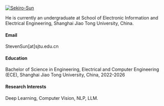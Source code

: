 

[![Sekiro-Sun](https://img.shields.io/badge/senli1073-github-blue?logo=github)](https://github.com/Sekiro-Sun)

He is currently an undergraduate at School of Electronic Information and Electrical Engineering, Shanghai Jiao Tong University, China.

#### Email
StevenSun[at]sjtu.edu.cn

#### Education
Bachelor of Science in Engineering, Electrical and Computer Engineering (ECE), Shanghai Jiao Tong University, China, 2022-2026

#### Research Interests
Deep Learning, Computer Vision, NLP, LLM.

